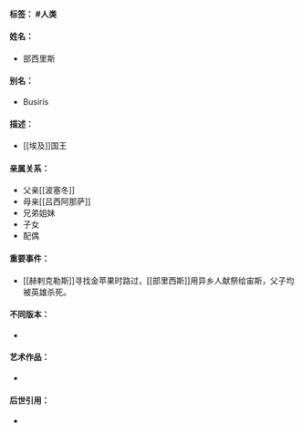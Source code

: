 #### 标签： #人类
#### 姓名：
- 部西里斯
#### 别名：
- Busiris
#### 描述：
- [[埃及]]国王
#### 亲属关系：
- 父亲[[波塞冬]]
- 母亲[[吕西阿那萨]]
- 兄弟姐妹
- 子女
- 配偶
#### 重要事件：
- [[赫剌克勒斯]]寻找金苹果时路过，[[部里西斯]]用异乡人献祭给宙斯，父子均被英雄杀死。
#### 不同版本：
- 
#### 艺术作品：
- 
#### 后世引用：
- 